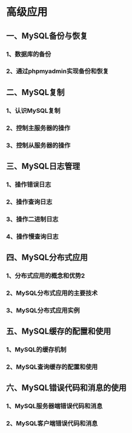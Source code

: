 # 高级应用

## 一、MySQL备份与恢复

### 1、数据库的备份



### 2、通过phpmyadmin实现备份和恢复



## 二、MySQL复制

### 1、认识MySQL复制



### 2、控制主服务器的操作



### 3、控制从服务器的操作



## 三、MySQL日志管理

### 1、操作错误日志



### 2、操作查询日志



### 3、操作二进制日志



### 4、操作慢查询日志



## 四、MySQL分布式应用

### 1、分布式应用的概念和优势2



### 2、MySQL分布式应用的主要技术



### 3、MySQL分布式应用实例



## 五、MySQL缓存的配置和使用

### 1、MySQL的缓存机制



### 2、MySQL查询缓存的配置和使用



## 六、MySQL错误代码和消息的使用

### 1、MySQL服务器端错误代码和消息



### 2、MySQL客户端错误代码和消息




